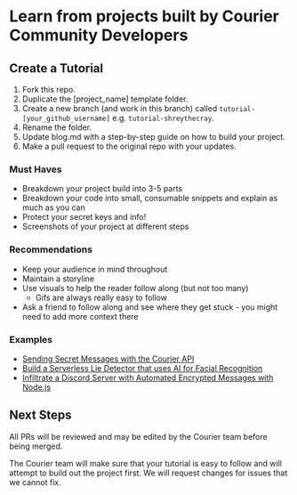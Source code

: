 # Learn from projects built by Courier Community Developers

## Create a Tutorial

1. Fork this repo.
2. Duplicate the [project_name] template folder.
3. Create a new branch (and work in this branch) called `tutorial-[your_github_username]` e.g. `tutorial-shreythecray`.
4. Rename the folder.
5. Update blog.md with a step-by-step guide on how to build your project.
6. Make a pull request to the original repo with your updates.

### Must Haves
* Breakdown your project build into 3-5 parts
* Breakdown your code into small, consumable snippets and explain as much as you can
* Protect your secret keys and info!
* Screenshots of your project at different steps

### Recommendations
* Keep your audience in mind throughout
* Maintain a storyline
* Use visuals to help the reader follow along (but not too many)
  * Gifs are always really easy to follow
* Ask a friend to follow along and see where they get stuck - you might need to add more context there

### Examples
- [Sending Secret Messages with the Courier API](https://github.com/shreythecray/secret-messages)
- [Build a Serverless Lie Detector that uses AI for Facial Recognition](https://github.com/shreythecray/lie-detector)
- [Infiltrate a Discord Server with Automated Encrypted Messages with Node.js](https://github.com/shreythecray/infiltration)

## Next Steps
All PRs will be reviewed and may be edited by the Courier team before being merged.

The Courier team will make sure that your tutorial is easy to follow and will attempt to build out the project first. We will request changes for issues that we cannot fix.